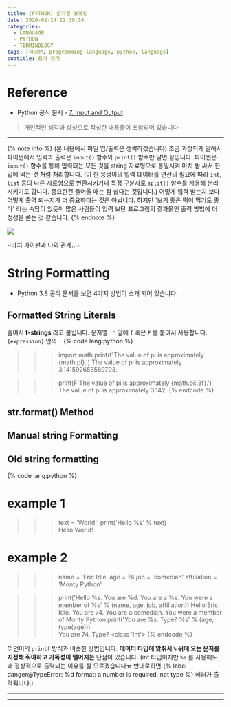 ```yaml
---
title: (PYTHON) 문자열 포맷팅
date: 2020-02-24 22:39:14
categories:
  - LANGUAGE
  - PYTHON
  - TERMINOLOGY
tags: [파이썬, programming language, python, language]
subtitle: 용어 정리
---
```


# Reference

- Python 공식 문서 - [7. Input and Output](https://docs.python.org/3/tutorial/inputoutput.html)

> 개인적인 생각과 상상으로 작성한 내용들이 포함되어 있습니다

---

{% note info %}
(본 내용에서 파일 입/출력은 생략하겠습니다)
조금 과장되게 말해서 파이썬에서 입력과 출력은 `input()` 함수와 `print()` 함수만 알면 끝입니다.
파이썬은 `input()` 함수를 통해 입력되는 모든 것을 string 자료형으로 통일시켜 마치 쌈 싸서 한 입에 먹는 것 처럼 처리합니다. (이 한 뭉텅이의 입력 데이터를 연산의 필요에 따라 `int`, `list` 등의 다른 자료형으로 변환시키거나 특정 구분자로 `split()` 함수를 사용해 분리시키기도 합니다. 중요한건 들어올 때는 참 쉽다는 것입니다.)
어떻게 입력 받는지 보다 어떻게 출력 되는지가 더 중요하다는 것은 아닙니다. 하지만 '보기 좋은 떡이 먹기도 좋다' 라는 속담이 있듯이 많은 사람들이 입력 보단 프로그램의 결과물인 출력 방법에 더 정성을 쏟는 것 같습니다.
{% endnote %}

<img src="https://www.izscomic.com/wp-content/uploads/2016/06/Hard-to-escape.jpg">

~마치 파이썬과 나의 관계...~

# String Formatting

- Python 3.8 공식 문서를 보면 4가지 방법이 소개 되어 있습니다.

## Formatted String Literals

줄여서 **f-strings** 라고 불립니다.
문자열 `''` 앞에 `f` 혹은 `F` 를 붙여서 사용합니다.
`{expression}` 안의 `:`
{% code lang:python %}
>>> import math
>>> print(f'The value of pi is approximately {math.pi}.')
The value of pi is approximately 3.141592653589793.

>>> print(F'The value of pi is approximately {math.pi:.3f}.')
The value of pi is approximately 3.142. {% endcode %}

## str.format() Method


## Manual string Formatting



## Old string formatting

{% code lang:python %}
  # example 1
  >>> text = 'World!'
  >>> print('Hello %s' % text)  
  Hello World!

  # example 2
  >>> name = 'Eric Idle'
  >>> age = 74
  >>> job = 'comedian'
  >>> affiliation = 'Monty Python'

  >>> print('Hello %s. You are %d. You are a %s. You were a member of %s' % (name, age, job, affiliation))
  Hello Eric Idle. You are 74. You are a comedian. You were a member of Monty Python
  >>> print('You are %s. Type? %s' % (age, type(age)))  
  You are 74. Type? <class 'int'> {% endcode %}

C 언어의 `printf` 방식과 비슷한 방법입니다.
**데이터 타입에 맞춰서 `%` 뒤에 오는 문자를 지정해 줘야하고 가독성이 떨어지는** 단점이 있습니다.
(int 타입이지만 `%s` 를 사용해도 왜 정상적으로 출력되는 이유를 잘 모르겠습니다ㅠ 반대로하면 {% label danger@TypeError: %d format: a number is required, not type %} 에러가 출력됩니다.)

---
---
